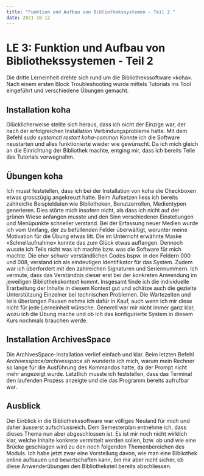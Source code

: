 ```yaml
---
title: "Funktion und Aufbau von Bibliothekssystemen - Teil 2 "
date: 2021-10-12
---
```


# LE 3: Funktion und Aufbau von Bibliothekssystemen - Teil 2 
Die dritte Lerneinheit drehte sich rund um die Bibliothekssoftware «koha». Nach einem ersten Block Troubleshooting wurde mittels Tutorials ins Tool eingeführt und verschiedene Übungen gemacht.

## Installation koha
Glücklicherweise stellte sich heraus, dass ich nicht der Einzige war, der nach der erfolgreichen Installation Verbindungsprobleme hatte. Mit dem Befehl
	*sudo systemctl restart koha-common*
Konnte ich die Software neustarten und alles funktionierte wieder wie gewünscht. Da ich mich gleich an die Einrichtung der Bibliothek machte, entging mir, dass ich bereits Teile des Tutorials vorwegnahm.

## Übungen koha
Ich musst feststellen, dass ich bei der Installation von koha die Checkboxen etwas grosszügig angekreuzt hatte. Beim Aufsetzen liess ich bereits zahlreiche Beispieldaten wie Bibliotheken, Benutzerrollen, Medientypen generieren. Dies störte mich insofern nicht, als dass ich nicht auf der grünen Wiese anfangen musste und den Sinn verschiedener Einstellungen und Menüpunkte schneller verstand.
Bei der Erfassung neuer Medien wurde ich vom Umfang, der zu befüllenden Felder überwältigt, worunter meine Motivation für die Übung etwas litt. Die im Unterricht erwähnte Maske «Schnellaufnahme» konnte das zum Glück etwas auffangen. Dennoch wusste ich Teils nicht was ich machte bzw. was die Software für mich machte. Die eher schwer verständlichen Codes bspw. in den Feldern 000 und 008, verstand ich als eindeutigen Identifikator für das System. Zudem war ich überfordert mit den zahlreichen Signaturen und Seriennummern. Ich vermute, dass das Verständnis dieser erst bei der konkreten Anwendung im jeweiligen Bibliothekskontext kommt.
Insgesamt finde ich die individuelle Erarbeitung der Inhalte in diesem Kontext gut und schätze auch die gezielte Unterstützung Einzelner bei technischen Problemen. Die Wartezeiten und teils überlangen Pausen nehme ich dafür in Kauf, auch wenn ich mir diese nicht für jede Lerneinheit wünsche. Generell war mir nicht immer ganz klar, wozu ich die Übung mache und ob ich das konfigurierte System in diesem Kurs nochmals brauchen werde.

## Installation ArchivesSpace
Die ArchivesSpace-Installation verlief einfach und klar. Beim letzten Befehl
	*Archivesspace/archivesspace.sh*
wunderte ich mich, warum mein Rechner so lange für die Ausführung des Kommandos hatte, da der Prompt nicht mehr angezeigt wurde. Letztlich musste ich feststellen, dass das Terminal den laufenden Prozess anzeigte und die das Programm bereits aufrufbar war.

## Ausblick
Der Einblick in die Bibliothekssoftware war völliges Neuland für mich und daher äusserst aufschlussreich. Dem Semesterplan entnehme ich, dass dieses Thema nun aber abgeschlossen ist. Es ist mir noch nicht wirklich klar, welche Inhalte konkrete vermittelt werden sollen, bzw. ob und wie eine Brücke geschlagen wird zu den noch folgenden Themenbereichen des Moduls. Ich habe jetzt zwar eine Vorstellung davon, wie man eine Bibliothek online aufbauen und bewirtschaften kann, bin mir aber nicht sicher, ob diese Anwenderübungen den Bibliotheksteil bereits abschliessen.
